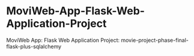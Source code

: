 # MoviWeb-App-Flask-Web-Application-Project
MoviWeb App: Flask Web Application Project: movie-project-phase-final-flask-plus-sqlalchemy
